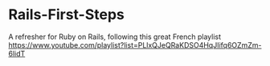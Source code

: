 # Rails-First-Steps
A refresher for Ruby on Rails, following this great French playlist https://www.youtube.com/playlist?list=PLlxQJeQRaKDSO4HqJIifq6OZmZm-6lidT
